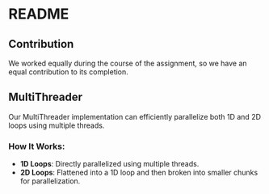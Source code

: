 # README

## Contribution
We worked equally during the course of the assignment, so we have an equal contribution to its completion.

## MultiThreader
Our MultiThreader implementation can efficiently parallelize both 1D and 2D loops using multiple threads.

### How It Works:
- **1D Loops**: Directly parallelized using multiple threads.
- **2D Loops**: Flattened into a 1D loop and then broken into smaller chunks for parallelization.

